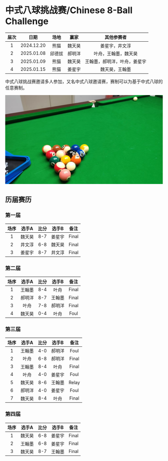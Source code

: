 # 中式八球挑战赛/Chinese 8-Ball Challenge

| 届次 | 日期       | 场地    | 赢家   | 其他参赛者                 |
| :--: | :--------: | :----: | :---: | :------------------------: |
| 1    | 2024.12.20 | 熊猫   | 魏天昊 | 姜星宇，井文淳              |
| 2    | 2025.01.08 | 邱德拔 | 郝明洋 | 叶舟，王翰墨，魏天昊         |
| 3    | 2025.01.09 | 熊猫   | 魏天昊 | 王翰墨，郝明洋，叶舟，姜星宇 |
| 4    | 2025.01.15 | 熊猫   | 姜星宇 | 魏天昊，王翰墨              |

中式八球挑战赛邀请多人参加，又名中式八球邀请赛，赛制可以为基于中式八球的任意赛制。

![](./img/chinese_8-ball_challenge.jpg)

## 历届赛历

### 第一届

| 场序 | 选手A  | 比分  | 选手B  | 备注  |
| :--: | :---: | :---: | :----: | :---: |
| 1    | 魏天昊 | 8-7   | 姜星宇 | Final |
| 2    | 井文淳 | 6-8   | 魏天昊 | Final |
| 3    | 姜星宇 | 8-7   | 井文淳 | Final |

### 第二届

| 场序 | 选手A  | 比分  | 选手B  | 备注  |
| :--: | :---: | :---: | :----: | :---: |
| 1    | 王翰墨 | 8-4   | 叶舟   | Final |
| 2    | 郝明洋 | 8-7   | 王翰墨 | Final |
| 3    | 叶舟   | 7-8   | 郝明洋 | Final |
| 4    | 魏天昊 | 0-4   | 叶舟   | Foul  |

### 第三届

| 场序 | 选手A  | 比分  | 选手B  | 备注  |
| :--: | :---: | :---: | :----: | :---: |
| 1    | 王翰墨 | 4-0   | 郝明洋 | Foul  |
| 2    | 叶舟   | 6-8   | 郝明洋 | Final |
| 3    | 王翰墨 | 8-4   | 叶舟   | Final |
| 4    | 叶舟   | 4-0   | 姜星宇 | Foul  |
| 5    | 魏天昊 | 8-6   | 王翰墨 | Relay |
| 6    | 郝明洋 | 4-0   | 姜星宇 | Foul  |
| 7    | 魏天昊 | 8-4   | 叶舟   | Final |

### 第四届

| 场序 | 选手A  | 比分  | 选手B  | 备注  |
| :--: | :---: | :---: | :----: | :---: |
| 1    | 魏天昊 | 6-8   | 姜星宇 | Final |
| 2    | 王翰墨 | 6-8   | 姜星宇 | Final |
| 3    | 魏天昊 | 8-7   | 王翰墨 | Final |